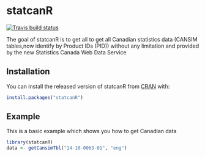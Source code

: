 
<!-- README.md is generated from README.Rmd. Please edit that file -->

# statcanR

<!-- badges: start -->

[![Travis build
status](https://travis-ci.org/warint/statcanR.svg?branch=master)](https://travis-ci.org/warint/statcanR)
<!-- badges: end -->

The goal of statcanR is to get all to get all Canadian statistics data
(CANSIM tables,now identify by Product IDs (PID)) without any limitation
and provided by the new Statistics Canada Web Data Service

## Installation

You can install the released version of statcanR from
[CRAN](https://CRAN.R-project.org) with:

``` r
install.packages("statcanR")
```

## Example

This is a basic example which shows you how to get Canadian data

``` r
library(statcanR)
data <- getCansimTbl("14-10-0063-01", "eng")
```
